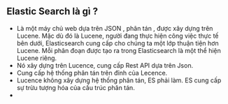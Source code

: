 ## Elastic Search là gì ?
- Là một máy chủ web dựa trên JSON , phân tán , được xây dựng trên Lucene. Mặc dù đó là Lucene, người đang thực hiện công việc thực tế bên dưới, Elasticsearch cung cấp cho chúng ta một lớp thuận tiện hơn Lucene. Mỗi phân đoạn được tạo ra trong Elasticsearch là một thể hiện Lucene riêng.
- Nó xây dựng trên Lucence, cung cấp Rest API dựa trên Json.
- Cung cấp hệ thống phân tán trên đỉnh của Lecence.
- Lucence không xây dựng hệ thống phân tán, ES phải làm. ES cung cấp sự trừu tượng hóa của cấu trúc phân tán.
- 